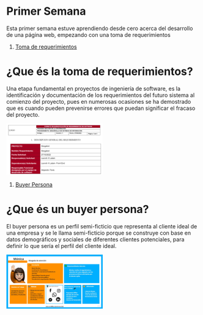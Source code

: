 # Primer Semana

<p>Esta primer semana estuve aprendiendo desde cero acerca del desarrollo de una página web, empezando con una toma de requerimientos</p>

1. [Toma de requerimientos](https://github.com/IIDarkTexII/Practicas-Front-End/blob/main/Semana%201%20-%20Aprendiendo%20lo%20basico/1.-Toma%20de%20Requerimientos.pdf)

<h1> ¿Que és la toma de requerimientos?</h1>
<p> Una etapa fundamental en proyectos de ingeniería de software, es la identificación y documentación de los requerimientos del futuro sistema al comienzo del proyecto, pues en numerosas ocasiones se ha demostrado que es cuando pueden prevenirse errores que puedan significar el fracaso del proyecto. </p>

<img src="https://github.com/IIDarkTexII/Practicas-Front-End/blob/main/Semana%201%20-%20Aprendiendo%20lo%20basico/IMG/Toma%20de%20requerimientos.png" width="50%" height= "50%">

1. [Buyer Persona](https://github.com/IIDarkTexII/Practicas-Front-End/blob/main/Semana%201%20-%20Aprendiendo%20lo%20basico/Buyer%20Persona.jpg)

<h1> ¿Que és un buyer persona?</h1>
<p> El buyer persona es un perfil semi-ficticio que representa al cliente ideal de una empresa y se le llama semi-ficticio porque se construye con base en datos demográficos y sociales de diferentes clientes potenciales, para definir lo que sería el perfil del cliente ideal. </p>

<img src="https://github.com/IIDarkTexII/Practicas-Front-End/blob/main/Semana%201%20-%20Aprendiendo%20lo%20basico/Buyer%20Persona.jpg" width="50%" height= "50%">
